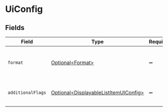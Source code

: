 # UiConfig


## Fields

| Field                                                                                            | Type                                                                                             | Required                                                                                         | Description                                                                                      |
| ------------------------------------------------------------------------------------------------ | ------------------------------------------------------------------------------------------------ | ------------------------------------------------------------------------------------------------ | ------------------------------------------------------------------------------------------------ |
| `format`                                                                                         | [Optional\<Format>](../../models/components/Format.md)                                           | :heavy_minus_sign:                                                                               | defines how to render this particular displayable list card                                      |
| `additionalFlags`                                                                                | [Optional\<DisplayableListItemUIConfig>](../../models/components/DisplayableListItemUIConfig.md) | :heavy_minus_sign:                                                                               | UI configurations for each item of the list                                                      |